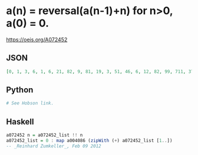 # a\(n\) \= reversal\(a\(n\-1\)\+n\) for n\>0, a\(0\) \= 0\.
https://oeis.org/A072452
## JSON
```JSON
[0, 1, 3, 6, 1, 6, 21, 82, 9, 81, 19, 3, 51, 46, 6, 12, 82, 99, 711, 37, 75, 69, 19, 24, 84, 901, 729, 657, 586, 516, 645, 676, 807, 48, 28, 36, 27, 46, 48, 78, 811, 258, 3, 64, 801, 648, 496, 345, 393, 244, 492, 345, 793, 648, 207, 262, 813, 78, 631, 96, 651, 217, 972]
```
## Python
```Python
# See Hobson link.
```
## Haskell
```Haskell
a072452 n = a072452_list !! n
a072452_list = 0 : map a004086 (zipWith (+) a072452_list [1..])
-- _Reinhard Zumkeller_, Feb 09 2012
```
